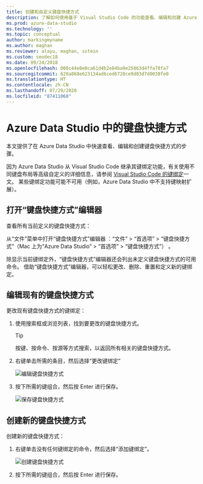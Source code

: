```yaml
---
title: 创建和自定义键盘快捷方式
description: 了解如何使用基于 Visual Studio Code 的功能查看、编辑和创建 Azure Data Studio 中的键盘快捷方式。
ms.prod: azure-data-studio
ms.technology: ''
ms.topic: conceptual
author: markingmyname
ms.author: maghan
ms.reviewer: alayu, maghan, sstein
ms.custom: seodec18
ms.date: 09/24/2018
ms.openlocfilehash: 008c44e8e0ca61d4b2e84ba9e25863d4ffa78fa7
ms.sourcegitcommit: 620a868e623134ad6ced6728ce9d03d7d0038fe0
ms.translationtype: HT
ms.contentlocale: zh-CN
ms.lasthandoff: 07/29/2020
ms.locfileid: "87411068"
---
```

# <a name="keyboard-shortcuts-in-azure-data-studio"></a>Azure Data Studio 中的键盘快捷方式

本文提供了在 Azure Data Studio 中快速查看、编辑和创建键盘快捷方式的步骤。

因为 Azure Data Studio 从 Visual Studio Code 继承其键绑定功能，有关使用不同键盘布局等高级自定义的详细信息，请参阅 [Visual Studio Code 的键绑定](https://code.visualstudio.com/docs/getstarted/keybindings)一文。 某些键绑定功能可能不可用（例如，Azure Data Studio 中不支持键映射扩展）。

## <a name="open-the-keyboard-shortcuts-editor"></a>打开“键盘快捷方式”编辑器

查看所有当前定义的键盘快捷方式：

从“文件”菜单中打开“键盘快捷方式”编辑器 ：“文件” > “首选项” > “键盘快捷方式”（Mac 上为“Azure Data Studio” > “首选项” > “键盘快捷方式”）     。

除显示当前键绑定外，“键盘快捷方式”编辑器还会列出未定义键盘快捷方式的可用命令。 借助“键盘快捷方式”编辑器，可以轻松更改、删除、重置和定义新的键绑定。  

## <a name="edit-existing-keyboard-shortcuts"></a>编辑现有的键盘快捷方式

更改现有键盘快捷方式的键绑定：

1. 使用搜索框或浏览列表，找到要更改的键盘快捷方式。
   > [!TIP]
   > 按键、按命令、按源等方式搜索，以返回所有相关的键盘快捷方式。

2. 右键单击所需的条目，然后选择“更改键绑定”

   ![编辑键盘快捷方式](media/keyboard-shortcuts/change-keybinding.png)

3. 按下所需的键组合，然后按 Enter 进行保存。 

   ![保存键盘快捷方式](media/keyboard-shortcuts/save-keybinding.png)

## <a name="create-new-keyboard-shortcuts"></a>创建新的键盘快捷方式

创建新的键盘快捷方式：

1. 右键单击没有任何键绑定的命令，然后选择“添加键绑定”。

   ![创建键盘快捷方式](media/keyboard-shortcuts/add-keybinding.png)

2. 按下所需的键组合，然后按 Enter 进行保存。